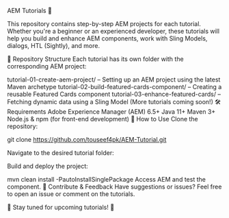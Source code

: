 AEM Tutorials 🚀

This repository contains step-by-step AEM projects for each tutorial. Whether you're a beginner or an experienced developer, these tutorials will help you build and enhance AEM components, work with Sling Models, dialogs, HTL (Sightly), and more.

📂 Repository Structure
Each tutorial has its own folder with the corresponding AEM project:

tutorial-01-create-aem-project/ – Setting up an AEM project using the latest Maven archetype
tutorial-02-build-featured-cards-component/ – Creating a reusable Featured Cards component
tutorial-03-enhance-featured-cards/ – Fetching dynamic data using a Sling Model
(More tutorials coming soon!)
🛠 Requirements
Adobe Experience Manager (AEM) 6.5+
Java 11+
Maven 3+
Node.js & npm (for front-end development)
🚀 How to Use
Clone the repository:

git clone https://github.com/touseef4pk/AEM-Tutorial.git

Navigate to the desired tutorial folder:


Build and deploy the project:

mvn clean install -PautoInstallSinglePackage
Access AEM and test the component.
📢 Contribute & Feedback
Have suggestions or issues? Feel free to open an issue or comment on the tutorials.

📌 Stay tuned for upcoming tutorials! 🚀
